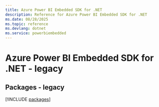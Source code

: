 ```yaml
---
title: Azure Power BI Embedded SDK for .NET
description: Reference for Azure Power BI Embedded SDK for .NET
ms.date: 08/28/2025
ms.topic: reference
ms.devlang: dotnet
ms.service: powerbiembedded
---
```

# Azure Power BI Embedded SDK for .NET - legacy
## Packages - legacy
[!INCLUDE [packages](power-bi-embedded-index.md)]